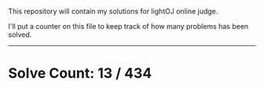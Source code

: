 This repository will contain my solutions for lightOJ online judge.

I'll put a counter on this file to keep track of how many problems has been solved.

---
# Solve Count: 13 / 434
